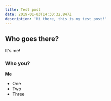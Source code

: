 ```yaml
---
title: Test post
date: 2019-01-03T14:30:32.847Z
description: 'Hi there, this is my test post!'
---
```

## Who goes there?

It's me!

### Who you?

**Me**

- One
- Two
- Three
